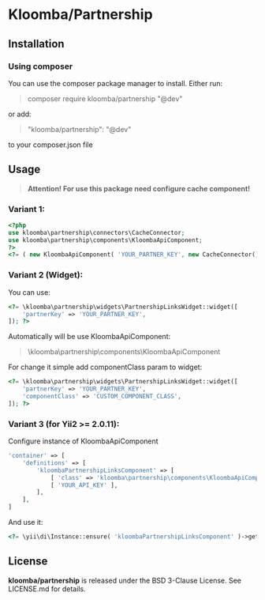 Kloomba/Partnership
===================

## Installation

### Using composer

You can use the composer package manager to install. Either run: 

> composer require kloomba/partnership "@dev"
 
or add: 
> "kloomba/partnership": "@dev"
 
to your composer.json file 

## Usage

> **Attention! For use this package need configure cache component!**

### Variant 1:

```php
<?php
use kloomba\partnership\connectors\CacheConnector;
use kloomba\partnership\components\KloombaApiComponent;
?>
<?= ( new KloombaApiComponent( 'YOUR_PARTNER_KEY', new CacheConnector() ) )->getContent(); ?>
```

### Variant 2 (Widget):

You can use:

```php
<?= \kloomba\partnership\widgets\PartnershipLinksWidget::widget([
    'partnerKey' => 'YOUR_PARTNER_KEY',
]); ?>
```

Automatically will be use KloombaApiComponent:
> \kloomba\partnership\components\KloombaApiComponent

For change it simple add componentClass param to widget:
```php
<?= \kloomba\partnership\widgets\PartnershipLinksWidget::widget([
    'partnerKey' => 'YOUR_PARTNER_KEY',
    'componentClass' => 'CUSTOM_COMPONENT_CLASS',
]); ?>
```

### Variant 3 (for Yii2 >= 2.0.11):
Configure instance of KloombaApiComponent
```php
'container' => [
    'definitions' => [
        'kloombaPartnershipLinksComponent' => [
            [ 'class' => 'kloomba\partnership\components\KloombaApiComponent' ],
            [ 'YOUR_API_KEY' ],
        ],
    ],
]
```
And use it:
```php
<?= \yii\di\Instance::ensure( 'kloombaPartnershipLinksComponent' )->getContent(); ?>
```

## License

**kloomba/partnership** is released under the BSD 3-Clause License. See LICENSE.md for details.
